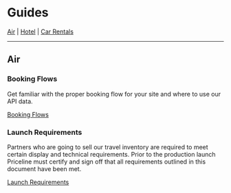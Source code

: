 # Guides

[Air](guides-air.md) | [Hotel](guides-hotel.md) | [Car Rentals](guides-car.md) 

------------

## Air

### Booking Flows

Get familiar with the proper booking flow for your site and where to use our API data.

[Booking Flows](guides-flow-air.md)

### Launch Requirements

Partners who are going to sell our travel inventory are required to meet certain display and technical requirements. Prior to the production launch Priceline must certify and sign off that all requirements outlined in this document have been met.

[Launch Requirements](guides-launch-air.md)



